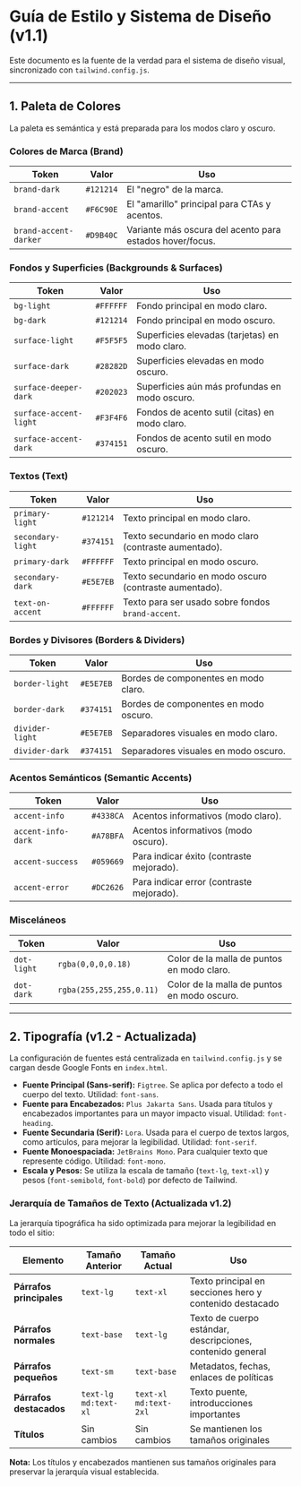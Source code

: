 # Guía de Estilo y Sistema de Diseño (v1.1)

Este documento es la fuente de la verdad para el sistema de diseño visual, sincronizado con `tailwind.config.js`.

---

## 1. Paleta de Colores

La paleta es semántica y está preparada para los modos claro y oscuro.

### Colores de Marca (Brand)
| Token | Valor | Uso |
|---|---|---|
| `brand-dark` | `#121214` | El "negro" de la marca. |
| `brand-accent` | `#F6C90E` | El "amarillo" principal para CTAs y acentos. |
| `brand-accent-darker` | `#D9B40C` | Variante más oscura del acento para estados hover/focus. |

### Fondos y Superficies (Backgrounds & Surfaces)
| Token | Valor | Uso |
|---|---|---|
| `bg-light` | `#FFFFFF` | Fondo principal en modo claro. |
| `bg-dark` | `#121214` | Fondo principal en modo oscuro. |
| `surface-light` | `#F5F5F5` | Superficies elevadas (tarjetas) en modo claro. |
| `surface-dark` | `#28282D` | Superficies elevadas en modo oscuro. |
| `surface-deeper-dark` | `#202023` | Superficies aún más profundas en modo oscuro. |
| `surface-accent-light` | `#F3F4F6` | Fondos de acento sutil (citas) en modo claro. |
| `surface-accent-dark` | `#374151` | Fondos de acento sutil en modo oscuro. |

### Textos (Text)
| Token | Valor | Uso |
|---|---|---|
| `primary-light` | `#121214` | Texto principal en modo claro. |
| `secondary-light` | `#374151` | Texto secundario en modo claro (contraste aumentado). |
| `primary-dark` | `#FFFFFF` | Texto principal en modo oscuro. |
| `secondary-dark` | `#E5E7EB` | Texto secundario en modo oscuro (contraste aumentado). |
| `text-on-accent` | `#FFFFFF` | Texto para ser usado sobre fondos `brand-accent`. |

### Bordes y Divisores (Borders & Dividers)
| Token | Valor | Uso |
|---|---|---|
| `border-light` | `#E5E7EB` | Bordes de componentes en modo claro. |
| `border-dark` | `#374151` | Bordes de componentes en modo oscuro. |
| `divider-light` | `#E5E7EB` | Separadores visuales en modo claro. |
| `divider-dark` | `#374151` | Separadores visuales en modo oscuro. |

### Acentos Semánticos (Semantic Accents)
| Token | Valor | Uso |
|---|---|---|
| `accent-info` | `#4338CA` | Acentos informativos (modo claro). |
| `accent-info-dark` | `#A78BFA` | Acentos informativos (modo oscuro). |
| `accent-success` | `#059669` | Para indicar éxito (contraste mejorado). |
| `accent-error` | `#DC2626` | Para indicar error (contraste mejorado). |

### Misceláneos
| Token | Valor | Uso |
|---|---|---|
| `dot-light` | `rgba(0,0,0,0.18)` | Color de la malla de puntos en modo claro. |
| `dot-dark` | `rgba(255,255,255,0.11)` | Color de la malla de puntos en modo oscuro. |

---

## 2. Tipografía (v1.2 - Actualizada)

La configuración de fuentes está centralizada en `tailwind.config.js` y se cargan desde Google Fonts en `index.html`.

- **Fuente Principal (Sans-serif):** `Figtree`. Se aplica por defecto a todo el cuerpo del texto. Utilidad: `font-sans`.
- **Fuente para Encabezados:** `Plus Jakarta Sans`. Usada para títulos y encabezados importantes para un mayor impacto visual. Utilidad: `font-heading`.
- **Fuente Secundaria (Serif):** `Lora`. Usada para el cuerpo de textos largos, como artículos, para mejorar la legibilidad. Utilidad: `font-serif`.
- **Fuente Monoespaciada:** `JetBrains Mono`. Para cualquier texto que represente código. Utilidad: `font-mono`.
- **Escala y Pesos:** Se utiliza la escala de tamaño (`text-lg`, `text-xl`) y pesos (`font-semibold`, `font-bold`) por defecto de Tailwind.

### Jerarquía de Tamaños de Texto (Actualizada v1.2)

La jerarquía tipográfica ha sido optimizada para mejorar la legibilidad en todo el sitio:

| Elemento | Tamaño Anterior | Tamaño Actual | Uso |
|---|---|---|---|
| **Párrafos principales** | `text-lg` | `text-xl` | Texto principal en secciones hero y contenido destacado |
| **Párrafos normales** | `text-base` | `text-lg` | Texto de cuerpo estándar, descripciones, contenido general |
| **Párrafos pequeños** | `text-sm` | `text-base` | Metadatos, fechas, enlaces de políticas |
| **Párrafos destacados** | `text-lg md:text-xl` | `text-xl md:text-2xl` | Texto puente, introducciones importantes |
| **Títulos** | Sin cambios | Sin cambios | Se mantienen los tamaños originales |

**Nota:** Los títulos y encabezados mantienen sus tamaños originales para preservar la jerarquía visual establecida.
